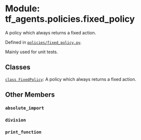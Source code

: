 <div itemscope itemtype="http://developers.google.com/ReferenceObject">
<meta itemprop="name" content="tf_agents.policies.fixed_policy" />
<meta itemprop="path" content="Stable" />
<meta itemprop="property" content="absolute_import"/>
<meta itemprop="property" content="division"/>
<meta itemprop="property" content="print_function"/>
</div>

# Module: tf_agents.policies.fixed_policy

A policy which always returns a fixed action.



Defined in [`policies/fixed_policy.py`](https://github.com/tensorflow/agents/tree/master/tf_agents/policies/fixed_policy.py).

<!-- Placeholder for "Used in" -->

Mainly used for unit tests.

## Classes

[`class FixedPolicy`](../../tf_agents/policies/fixed_policy/FixedPolicy.md): A policy which always returns a fixed action.

## Other Members

<h3 id="absolute_import"><code>absolute_import</code></h3>

<h3 id="division"><code>division</code></h3>

<h3 id="print_function"><code>print_function</code></h3>

